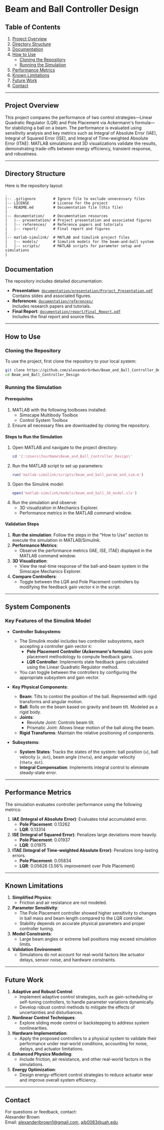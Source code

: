 
# Beam and Ball Controller Design

## Table of Contents
1. [Project Overview](#project-overview)
2. [Directory Structure](#directory-structure)
3. [Documentation](#documentation)
4. [How to Use](#how-to-use)
   - [Cloning the Repository](#cloning-the-repository)
   - [Running the Simulation](#running-the-simulation)
5. [Performance Metrics](#performance-metrics)
6. [Known Limitations](#known-limitations)
7. [Future Work](#future-work)
8. [Contact](#contact)

---

## Project Overview
This project compares the performance of two control strategies—Linear Quadratic Regulator (LQR) and Pole Placement via Ackermann's formula—for stabilizing a ball on a beam. The performance is evaluated using sensitivity analysis and key metrics such as Integral of Absolute Error (IAE), Integral of Squared Error (ISE), and Integral of Time-weighted Absolute Error (ITAE). MATLAB simulations and 3D visualizations validate the results, demonstrating trade-offs between energy efficiency, transient response, and robustness.

---

## Directory Structure
Here is the repository layout:
```
.
|-- .gitignore        # Ignore file to exclude unnecessary files
|-- LICENSE           # License for the project
|-- README.md         # Documentation file (this file)
|
|-- documentation/    # Documentation resources
|   |-- presentation/ # Project presentation and associated figures
|   |-- references/   # Reference papers and tutorials
|   |-- report/       # Final report and figures
|
|-- matlab-simulink/  # MATLAB and Simulink project files
|   |-- models/       # Simulink models for the beam-and-ball system
|   |-- scripts/      # MATLAB scripts for parameter setup and simulations
|
```

## Documentation
The repository includes detailed documentation:
- **Presentation**: [`documentation/presentation/Project_Presentation.pdf`](./documentation/presentation/Project_Presentation.pdf)  
  Contains slides and associated figures.
- **References**: [`documentation/references/`](./documentation/references/)  
  Includes research papers and tutorials.
- **Final Report**: [`documentation/report/Final_Report.pdf`](./documentation/report/Final_Report.pdf)  
  Includes the final report and source files.

---

## How to Use

### Cloning the Repository
To use the project, first clone the repository to your local system:
```bash
git clone https://github.com/alexanderbr0wn/Beam_and_Ball_Controller_Design.git
cd Beam_and_Ball_Controller_Design
```

### Running the Simulation

#### Prerequisites
1. MATLAB with the following toolboxes installed:
   - Simscape Multibody Toolbox
   - Control System Toolbox
2. Ensure all necessary files are downloaded by cloning the repository.

#### Steps to Run the Simulation
1. Open MATLAB and navigate to the project directory:
   ```matlab
   cd 'C:\Users\YourName\Beam_and_Ball_Controller_Design\'
   ```
2. Run the MATLAB script to set up parameters:
   ```matlab
   run('matlab-simulink/scripts/beam_and_ball_param_and_sim.m')
   ```
3. Open the Simulink model:
   ```matlab
   open('matlab-simulink/models/beam_and_ball_3d_model.slx')
   ```
4. Run the simulation and observe:
   - 3D visualization in Mechanics Explorer.
   - Performance metrics in the MATLAB command window.

#### Validation Steps
1. **Run the simulation**: Follow the steps in the "How to Use" section to execute the simulation in MATLAB/Simulink.
2. **Performance Metrics**: 
   - Observe the performance metrics (IAE, ISE, ITAE) displayed in the MATLAB command window.
3. **3D Visualization**:
   - View the real-time response of the ball-and-beam system in the Simscape Mechanics Explorer.
4. **Compare Controllers**:
   - Toggle between the LQR and Pole Placement controllers by modifying the feedback gain vector `K` in the script.

---

## System Components

### Key Features of the Simulink Model
- **Controller Subsystems**:
  - The Simulink model includes two controller subsystems, each accepting a controller gain vector `K`:
    - **Pole Placement Controller (Ackermann's formula)**: Uses pole placement methodology to compute feedback gains.
    - **LQR Controller**: Implements state feedback gains calculated using the Linear Quadratic Regulator method.
  - You can toggle between the controllers by configuring the appropriate subsystem and gain vector.

- **Key Physical Components**:
  - **Beam**: Tilts to control the position of the ball. Represented with rigid transforms and angular motion.
  - **Ball**: Rolls on the beam based on gravity and beam tilt. Modeled as a rigid body.
  - **Joints**:
    - Revolute Joint: Controls beam tilt.
    - Prismatic Joint: Allows linear motion of the ball along the beam.
  - **Rigid Transforms**: Maintain the relative positioning of components.

- **Subsystems**:
  - **System States**: Tracks the states of the system: ball position (`x`), ball velocity (`x_dot`), beam angle (`theta`), and angular velocity (`theta_dot`).
  - **Integral Compensation**: Implements integral control to eliminate steady-state error.

---

## Performance Metrics
The simulation evaluates controller performance using the following metrics:
1. **IAE (Integral of Absolute Error)**: Evaluates total accumulated error.
   - **Pole Placement**: 0.13262
   - **LQR**: 0.13314
2. **ISE (Integral of Squared Error)**: Penalizes large deviations more heavily.
   - **Pole Placement**: 0.01937
   - **LQR**: 0.01975
3. **ITAE (Integral of Time-weighted Absolute Error)**: Penalizes long-lasting errors.
   - **Pole Placement**: 0.05834
   - **LQR**: 0.05626 (3.56% improvement over Pole Placement)

---

## Known Limitations
1. **Simplified Physics**:
   - Friction and air resistance are not modeled.
2. **Parameter Sensitivity**:
   - The Pole Placement controller showed higher sensitivity to changes in ball mass and beam length compared to the LQR controller.
   - Stability depends on accurate physical parameters and proper controller tuning.
3. **Model Constraints**:
   - Large beam angles or extreme ball positions may exceed simulation limits.
4. **Validation Environment**:
   - Simulations do not account for real-world factors like actuator delays, sensor noise, and hardware constraints.

---

## Future Work
1. **Adaptive and Robust Control**:
   - Implement adaptive control strategies, such as gain-scheduling or self-tuning controllers, to handle parameter variations dynamically.
   - Develop robust control methods to mitigate the effects of uncertainties and disturbances.
2. **Nonlinear Control Techniques**:
   - Explore sliding mode control or backstepping to address system nonlinearities.
3. **Hardware Implementation**:
   - Apply the proposed controllers to a physical system to validate their performance under real-world conditions, accounting for noise, delays, and actuator limitations.
4. **Enhanced Physics Modeling**:
   - Include friction, air resistance, and other real-world factors in the simulations.
5. **Energy Optimization**:
   - Design energy-efficient control strategies to reduce actuator wear and improve overall system efficiency.

---

## Contact
For questions or feedback, contact:  
Alexander Brown  
Email: alexanderjbrown1@gmail.com, ajb0083@uah.edu